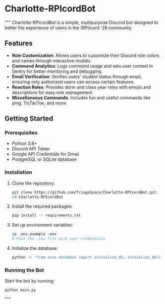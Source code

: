 # Charlotte-RPIcordBot

"""
Charlotte-RPIcordBot is a simple, multipurpose Discord bot designed to better the experience of users in the (RPI)cord '28 community.

## Features

- **Role Customization**: Allows users to customize their Discord role colors and names through interactive modals.
- **Command Analytics**: Logs command usage and sets user context in Sentry for better monitoring and debugging.
- **Email Verification**: Verifies users' student status through email, ensuring only authorized users can access certain features.
- **Reaction Roles**: Provides dorm and class year roles with emojis and descriptions for easy role management.
- **Miscellaneous Commands**: Includes fun and useful commands like ping, TicTacToe, and more.

## Getting Started

### Prerequisites

- Python 3.8+
- Discord API Token
- Google API Credentials for Gmail
- PostgreSQL or SQLite database

### Installation

1. Clone the repository:
    ```sh
    git clone https://github.com/TriageSpace/Charlotte-RPIcordBot.git
    cd Charlotte-RPIcordBot
    ```

2. Install the required packages:
    ```sh
    pip install -r requirements.txt
    ```

3. Set up environment variables:
    ```sh
    cp .env.example .env
    # Edit the .env file with your credentials
    ```

4. Initialize the database:
    ```sh
    python -c "from core.database import initialize_db; initialize_db()"
    ```

### Running the Bot

Start the bot by running:
```
python main.py
```
"""
